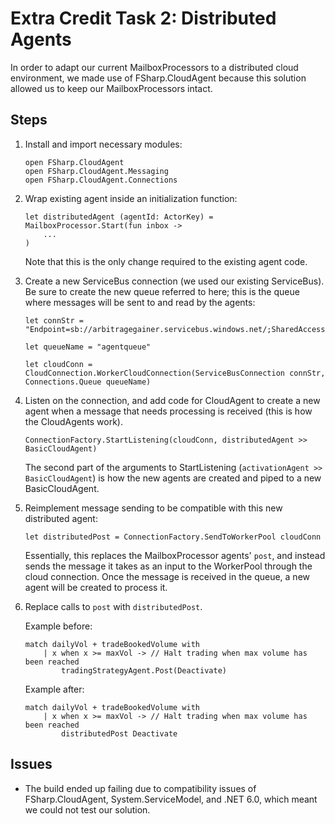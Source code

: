 # Extra Credit Task 2: Distributed Agents

In order to adapt our current MailboxProcessors to a distributed cloud environment, we made use of FSharp.CloudAgent because this solution allowed us to keep our MailboxProcessors intact.

## Steps
1. Install and import necessary modules:
    ```
    open FSharp.CloudAgent
    open FSharp.CloudAgent.Messaging
    open FSharp.CloudAgent.Connections
    ```

2. Wrap existing agent inside an initialization function:
    ```
    let distributedAgent (agentId: ActorKey) =
    MailboxProcessor.Start(fun inbox ->
        ...
    )
    ```
    Note that this is the only change required to the existing agent code.

3. Create a new ServiceBus connection (we used our existing ServiceBus). Be sure to create the new queue referred to here; this is the queue where messages will be sent to and read by the agents:
    ```
    let connStr = "Endpoint=sb://arbitragegainer.servicebus.windows.net/;SharedAccessKeyName=RootManageSharedAccessKey;SharedAccessKey=RX56IkxeBgdYjM6OoHXozGRw37tsUQrGk+ASbNEYcl0="
    
    let queueName = "agentqueue"
    
    let cloudConn = CloudConnection.WorkerCloudConnection(ServiceBusConnection connStr, Connections.Queue queueName)
    ```

4. Listen on the connection, and add code for CloudAgent to create a new agent when a message that needs processing is received (this is how the CloudAgents work). 
    ```
    ConnectionFactory.StartListening(cloudConn, distributedAgent >> BasicCloudAgent)
    ```
    The second part of the arguments to StartListening (`activationAgent >> BasicCloudAgent`) is how the new agents are created and piped to a new BasicCloudAgent. 

5. Reimplement message sending to be compatible with this new distributed agent:
    ```
    let distributedPost = ConnectionFactory.SendToWorkerPool cloudConn
    ```
    Essentially, this replaces the MailboxProcessor agents' `post`, and instead sends the message it takes as an input to the WorkerPool through the cloud connection. Once the message is received in the queue, a new agent will be created to process it.

6. Replace calls to `post` with `distributedPost`. 

    Example before:
    ```
    match dailyVol + tradeBookedVolume with
        | x when x >= maxVol -> // Halt trading when max volume has been reached
            tradingStrategyAgent.Post(Deactivate)
    ```
    Example after:
    ```
    match dailyVol + tradeBookedVolume with
        | x when x >= maxVol -> // Halt trading when max volume has been reached
            distributedPost Deactivate
    ```


## Issues
- The build ended up failing due to compatibility issues of FSharp.CloudAgent, System.ServiceModel, and .NET 6.0, which meant we could not test our solution.
